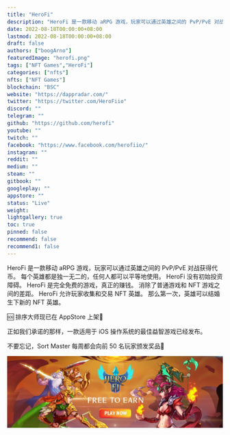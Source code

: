 ```yaml
---
title: "HeroFi"
description: "HeroFi 是一款移动 aRPG 游戏，玩家可以通过英雄之间的 PvP/PvE 对战获得代币。"
date: 2022-08-18T00:00:00+08:00
lastmod: 2022-08-18T00:00:00+08:00
draft: false
authors: ["boogArno"]
featuredImage: "herofi.png"
tags: ["NFT Games","HeroFi"]
categories: ["nfts"]
nfts: ["NFT Games"]
blockchain: "BSC"
website: "https://dappradar.com/"
twitter: "https://twitter.com/HeroFiio"
discord: ""
telegram: ""
github: "https://github.com/herofi"
youtube: ""
twitch: ""
facebook: "https://www.facebook.com/herofiio/"
instagram: ""
reddit: ""
medium: ""
steam: ""
gitbook: ""
googleplay: ""
appstore: ""
status: "Live"
weight: 
lightgallery: true
toc: true
pinned: false
recommend: false
recommend1: false
---
```

HeroFi 是一款移动 aRPG 游戏，玩家可以通过英雄之间的 PvP/PvE 对战获得代币。
每个英雄都是独一无二的，任何人都可以平等地使用。
HeroFi 没有初始投资障碍。 HeroFi 是完全免费的游戏，真正的赚钱。 消除了普通游戏和 NFT 游戏之间的差距。
HeroFi 允许玩家收集和交易 NFT 英雄。 那么第一次，英雄可以结婚生下新的 NFT 英雄。

🆘 排序大师现已在 AppStore 上架🎊

正如我们承诺的那样，一款适用于 iOS 操作系统的最佳益智游戏已经发布。

不要忘记，Sort Master 每周都会向前 50 名玩家颁发奖品🎉

![1080x360](1080x360.jpg)
